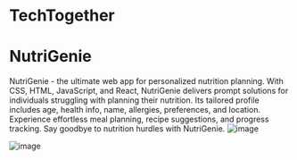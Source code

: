 ﻿# TechTogether
 # NutriGenie
  NutriGenie - the ultimate web app for personalized nutrition planning. With CSS, HTML, JavaScript, and React, NutriGenie delivers prompt solutions for individuals struggling with planning their nutrition. Its tailored profile includes age, health info, name, allergies, preferences, and location. Experience effortless meal planning, recipe suggestions, and progress tracking. Say goodbye to nutrition hurdles with NutriGenie.
![image](https://github.com/rohinij15/TechTogether/assets/64111530/80b9321d-159a-4098-a17a-70c22b316c0d)

![image](https://github.com/rohinij15/TechTogether/assets/64111530/3fc974fe-1745-4681-846a-10f998f16bc2)
